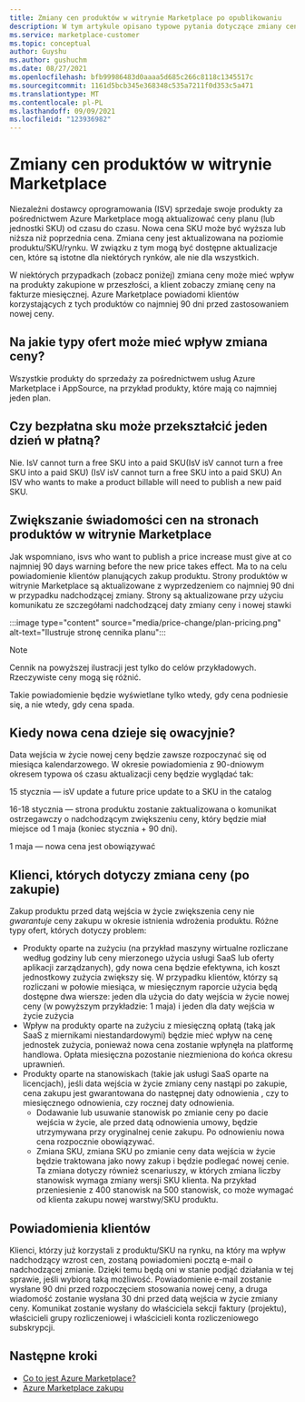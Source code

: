 ```yaml
---
title: Zmiany cen produktów w witrynie Marketplace po opublikowaniu
description: W tym artykule opisano typowe pytania dotyczące zmiany cen planów po opublikowaniu.
ms.service: marketplace-customer
ms.topic: conceptual
author: Guyshu
ms.author: gushuchm
ms.date: 08/27/2021
ms.openlocfilehash: bfb99986483d0aaaa5d685c266c8118c1345517c
ms.sourcegitcommit: 1161d5bcb345e368348c535a7211f0d353c5a471
ms.translationtype: MT
ms.contentlocale: pl-PL
ms.lasthandoff: 09/09/2021
ms.locfileid: "123936982"
---
```

# <a name="price-changes-to-marketplace-products"></a>Zmiany cen produktów w witrynie Marketplace

Niezależni dostawcy oprogramowania (ISV) sprzedaje swoje produkty za pośrednictwem Azure Marketplace mogą aktualizować ceny planu (lub jednostki SKU) od czasu do czasu. Nowa cena SKU może być wyższa lub niższa niż poprzednia cena. Zmiana ceny jest aktualizowana na poziomie produktu/SKU/rynku. W związku z tym mogą być dostępne aktualizacje cen, które są istotne dla niektórych rynków, ale nie dla wszystkich.

W niektórych przypadkach (zobacz poniżej) zmiana ceny może mieć wpływ na produkty zakupione w przeszłości, a klient zobaczy zmianę ceny na fakturze miesięcznej. Azure Marketplace powiadomi klientów korzystających z tych produktów co najmniej 90 dni przed zastosowaniem nowej ceny.

## <a name="which-offer-types-can-be-affected-from-price-change"></a>Na jakie typy ofert może mieć wpływ zmiana ceny?

Wszystkie produkty do sprzedaży za pośrednictwem usług Azure Marketplace i AppSource, na przykład produkty, które mają co najmniej jeden plan.

## <a name="can-a-free-sku-turn-one-day-into-a-paid-one"></a>Czy bezpłatna sku może przekształcić jeden dzień w płatną?

Nie. IsV cannot turn a free SKU into a paid SKU(IsV isV cannot turn a free SKU into a paid SKU) (IsV isV cannot turn a free SKU into a paid SKU) An ISV who wants to make a product billable will need to publish a new paid SKU.

## <a name="price-increase-awareness-in-the-marketplace-product-pages"></a>Zwiększanie świadomości cen na stronach produktów w witrynie Marketplace

Jak wspomniano, isvs who want to publish a price increase must give at co najmniej 90 days warning before the new price takes effect. Ma to na celu powiadomienie klientów planujących zakup produktu. Strony produktów w witrynie Marketplace są aktualizowane z wyprzedzeniem co najmniej 90 dni w przypadku nadchodzącej zmiany. Strony są aktualizowane przy użyciu komunikatu ze szczegółami nadchodzącej daty zmiany ceny i nowej stawki

:::image type="content" source="media/price-change/plan-pricing.png" alt-text="Ilustruje stronę cennika planu":::

> [!NOTE]
> Cennik na powyższej ilustracji jest tylko do celów przykładowych. Rzeczywiste ceny mogą się różnić.

Takie powiadomienie będzie wyświetlane tylko wtedy, gdy cena podniesie się, a nie wtedy, gdy cena spada.

## <a name="when-is-the-new-price-taking-effect"></a>Kiedy nowa cena dzieje się owacyjnie?

 Data wejścia w życie nowej ceny będzie zawsze rozpoczynać się od miesiąca kalendarzowego. W okresie powiadomienia z 90-dniowym okresem typowa oś czasu aktualizacji ceny będzie wyglądać tak:

15 stycznia — isV update a future price update to a SKU in the catalog

16-18 stycznia — strona produktu zostanie zaktualizowana o komunikat ostrzegawczy o nadchodzącym zwiększeniu ceny, który będzie miał miejsce od 1 maja (koniec stycznia + 90 dni).

1 maja — nowa cena jest obowiązywać

## <a name="customers-affected-from-a-price-change-post-purchase"></a>Klienci, których dotyczy zmiana ceny (po zakupie)

Zakup produktu przed datą wejścia w życie zwiększenia ceny nie *gwarantuje* ceny zakupu w okresie istnienia wdrożenia produktu. Różne typy ofert, których dotyczy problem:

- Produkty oparte na zużyciu (na przykład maszyny wirtualne rozliczane według godziny lub ceny mierzonego użycia usługi SaaS lub oferty aplikacji zarządzanych), gdy nowa cena będzie efektywna, ich koszt jednostkowy zużycia zwiększy się. W przypadku klientów, którzy są rozliczani w połowie miesiąca, w miesięcznym raporcie użycia będą dostępne dwa wiersze: jeden dla użycia do daty wejścia w życie nowej ceny (w powyższym przykładzie: 1 maja) i jeden dla daty wejścia w życie zużycia
- Wpływ na produkty oparte na zużyciu z miesięczną opłatą (taką jak SaaS z miernikami niestandardowymi) będzie mieć wpływ na cenę jednostek zużycia, ponieważ nowa cena zostanie wpłynęła na platformę handlowa. Opłata miesięczna pozostanie niezmieniona do końca okresu uprawnień.
- Produkty oparte na stanowiskach (takie jak usługi SaaS oparte na licencjach), jeśli data wejścia w życie zmiany ceny nastąpi po zakupie, cena zakupu jest gwarantowana do następnej daty odnowienia , czy to miesięcznego odnowienia, czy rocznej daty odnowienia.
    - Dodawanie lub usuwanie stanowisk po zmianie ceny po dacie wejścia w życie, ale przed datą odnowienia umowy, będzie utrzymywana przy oryginalnej cenie zakupu. Po odnowieniu nowa cena rozpocznie obowiązywać.
    - Zmiana SKU, zmiana SKU po zmianie ceny data wejścia w życie będzie traktowana jako nowy zakup i będzie podlegać nowej cenie. Ta zmiana dotyczy również scenariuszy, w których zmiana liczby stanowisk wymaga zmiany wersji SKU klienta. Na przykład przeniesienie z 400 stanowisk na 500 stanowisk, co może wymagać od klienta zakupu nowej warstwy/SKU produktu.

## <a name="customer-notifications"></a>Powiadomienia klientów

Klienci, którzy już korzystali z produktu/SKU na rynku, na który ma wpływ nadchodzący wzrost cen, zostaną powiadomieni pocztą e-mail o nadchodzącej zmianie. Dzięki temu będą oni w stanie podjąć działania w tej sprawie, jeśli wybiorą taką możliwość. Powiadomienie e-mail zostanie wysłane 90 dni przed rozpoczęciem stosowania nowej ceny, a druga wiadomość zostanie wysłana 30 dni przed datą wejścia w życie zmiany ceny. Komunikat zostanie wysłany do właściciela sekcji faktury (projektu), właścicieli grupy rozliczeniowej i właścicieli konta rozliczeniowego subskrypcji.

## <a name="next-steps"></a>Następne kroki

- [Co to jest Azure Marketplace?](azure-marketplace-overview.md)
- [Azure Marketplace zakupu](azure-purchasing-invoicing.md)